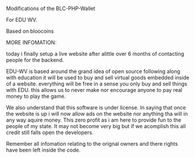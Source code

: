 Modifications of the BLC-PHP-Wallet

For EDU WV. 

Based on bloocoins

MORE INFOMATION:

today i finally setup a live website after alittle over 6 months of contacting people for the backend.

EDU-WV is based around the grand idea of open source following along with education it will be used to buy and sell virtual goods embedded inside of a website. everything will be free in a sense you only buy and sell things with EDU. this allows us to never make nor encourage anyone to pay real money to play the game.

We also understand that this software is under license. In saying that once the website is up i will now allow ads on the website nor anything tha will in any way aquire money. This zero profit as i am here to provide fun to the people of my state. It may not become very big but if we acomplish this all credit still falls open the developers.

Remember all infomation relating to the orignal owners and there rights have been left inside the code.
